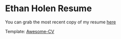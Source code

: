 # Ethan Holen Resume

You can grab the most recent copy of my resume [here](https://github.com/EthanHolen/resume/raw/master/resume.pdf)

Template: [Awesome-CV](https://github.com/posquit0/Awesome-CV)